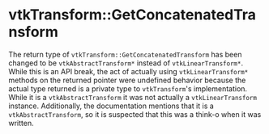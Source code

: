 # vtkTransform::GetConcatenatedTransform

The return type of `vtkTransform::GetConcatenatedTransform` has been changed to
be `vtkAbstractTransform*` instead of `vtkLinearTransform*`. While this is an
API break, the act of actually using `vtkLinearTransform*` methods on the
returned pointer were undefined behavior because the actual type returned is a
private type to `vtkTransform`'s implementation. While it is a
`vtkAbstractTransform` it was not actually a `vtkLinearTransform` instance.
Additionally, the documentation mentions that it is a `vtkAbstractTransform`,
so it is suspected that this was a think-o when it was written.
